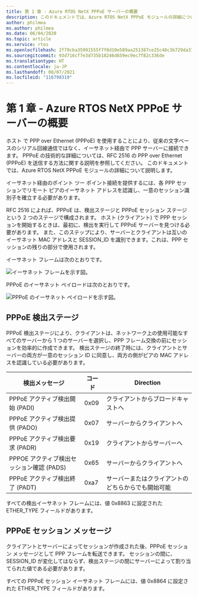 ```yaml
---
title: 第 1 章 - Azure RTOS NetX PPPoE サーバーの概要
description: このドキュメントでは、Azure RTOS NetX PPPoE モジュールの詳細について説明します。
author: philmea
ms.author: philmea
ms.date: 06/04/2020
ms.topic: article
ms.service: rtos
ms.openlocfilehash: 2f79cba35991555f7f8d10e589aa251387ce25c48c3b729da371b548f13321bd
ms.sourcegitcommit: 93d716cf7e3d735b18246d659ec9ec7f82c336de
ms.translationtype: HT
ms.contentlocale: ja-JP
ms.lasthandoff: 08/07/2021
ms.locfileid: "116798319"
---
```

# <a name="chapter-1---introduction-to-azure-rtos-netx-pppoe-server"></a>第 1 章 - Azure RTOS NetX PPPoE サーバーの概要

ホスト で PPP over Ethernet (PPPoE) を使用することにより、従来の文字ベースのシリアル回線通信ではなく、イーサネット経由で PPP サーバーに接続できます。 PPPoE の技術的な詳細については、RFC 2516 の PPP over Ethernet (PPPoE) を送信する方法に関する説明を参照してください。 このドキュメントでは、Azure RTOS NetX PPPoE モジュールの詳細について説明します。

イーサネット経由のポイント ツー ポイント接続を提供するには、各 PPP セッションでリモート ピアのイーサネット アドレスを認識し、一意のセッション識別子を確立する必要があります。

RFC 2516 によれば、PPPoE は、検出ステージと PPPoE セッション ステージという 2 つのステージで構成されます。 ホスト (クライアント) で PPP セッションを開始するときは、最初に、検出を実行して PPPoE サーバーを見つける必要があります。 また、このステップにより、サーバーとクライアントは互いのイーサネット MAC アドレスと SESSION_ID を識別できます。これは、PPP セッションの残りの部分で使用されます。

イーサネット フレームは次のとおりです。

![イーサネット フレームを示す図。](media/netx-pppoe-server-01.png)

PPPoE のイーサネット ペイロードは次のとおりです。

![PPPoE のイーサネット ペイロードを示す図。](media/netx-pppoe-server-02.png)

## <a name="pppoe-discovery-stage"></a>PPPoE 検出ステージ

PPPoE 検出ステージにより、クライアントは、ネットワーク上の使用可能なすべてのサーバーから 1 つのサーバーを選択し、PPP フレーム交換の前にセッションを効率的に作成できます。 検出ステージの終了時には、クライアントとサーバーの両方が一意のセッション ID に同意し、両方の側がピアの MAC アドレスを認識している必要があります。

| 検出メッセージ                                  | コード | Direction                                     |
| -------------------------------------------------- | ---- | --------------------------------------------- |
| PPPoE アクティブ検出開始 (PADI)           | 0x09 | クライアントからブロードキャストへ                      |
| PPPoE アクティブ検出提供 (PADO)                | 0x07 | サーバーからクライアントへ                         |
| PPPoE アクティブ検出要求 (PADR)              | 0x19 | クライアントからサーバーへ                         |
| PPPOE アクティブ検出セッション確認 (PADS) | 0x65 | サーバーからクライアントへ                         |
| PPPoE アクティブ検出終了 (PADT)            | 0xa7 | サーバーまたはクライアントのどちらからでも開始可能 |

すべての検出イーサネット フレームには、値 0x8863 に設定された ETHER_TYPE フィールドがあります。

## <a name="pppoe-session-message"></a>PPPoE セッション メッセージ

クライアントとサーバーによってセッションが作成された後、PPPoE セッション メッセージとして PPP フレームを転送できます。 セッションの間に、SESSION_ID が変化してはならず、検出ステージの間にサーバーによって割り当てられた値である必要があります。

すべての PPPoE セッション イーサネット フレームには、値 0x8864 に設定された ETHER_TYPE フィールドがあります。